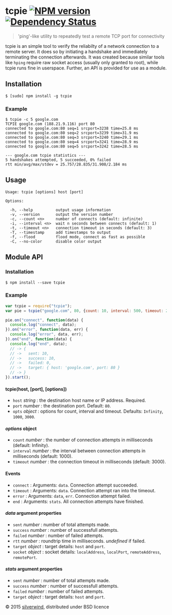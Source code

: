 # tcpie [![NPM version](https://img.shields.io/npm/v/tcpie.svg?style=flat)](https://www.npmjs.org/package/tcpie) [![Dependency Status](http://img.shields.io/david/silverwind/tcpie.svg?style=flat)](https://david-dm.org/silverwind/tcpie)
> 'ping'-like utility to repeatedly test a remote TCP port for connectivity

tcpie is an simple tool to verify the reliabilty of a network connection to a remote server. It does so by initiating a handshake and immediately terminating the connection afterwards. It was created because similar tools like `hping` require raw socket access (usually only granted to root), while tcpie runs fine in userspace. Further, an API is provided for use as a module.

## Installation
```
$ [sudo] npm install -g tcpie
```
### Example
```
$ tcpie -c 5 google.com
TCPIE google.com (188.21.9.116) port 80
connected to google.com:80 seq=1 srcport=3238 time=25.8 ms
connected to google.com:80 seq=2 srcport=3239 time=31.9 ms
connected to google.com:80 seq=3 srcport=3240 time=29.1 ms
connected to google.com:80 seq=4 srcport=3241 time=28.9 ms
connected to google.com:80 seq=5 srcport=3242 time=28.5 ms

--- google.com tcpie statistics ---
5 handshakes attempted, 5 succeeded, 0% failed
rtt min/avg/max/stdev = 25.757/28.835/31.908/2.184 ms
```
## Usage
```
Usage: tcpie [options] host [port]

Options:

  -h, --help          output usage information
  -v, --version       output the version number
  -c, --count <n>     number of connects (default: infinite)
  -i, --interval <n>  wait n seconds between connects (default: 1)
  -t, --timeout <n>   connection timeout in seconds (default: 3)
  -T, --timestamp     add timestamps to output
  -f, --flood         flood mode, connect as fast as possible
  -C, --no-color      disable color output
```

## Module API
### Installation
```
$ npm install --save tcpie
```
### Example
```js
var tcpie = require("tcpie");
var pie = tcpie("google.com", 80, {count: 10, interval: 500, timeout: 2000});

pie.on("connect", function(data) {
  console.log("connect", data);
}).on("error", function(data, err) {
  console.log("error", data, err);
}).on("end", function(data) {
  console.log("end", data);
  // -> {
  // ->   sent: 10,
  // ->   success: 10,
  // ->   failed: 0,
  // ->   target: { host: 'google.com', port: 80 }
  // -> }
}).start();
```
#### tcpie(host, [port], [options])
- `host` *string* : the destination host name or IP address. Required.
- `port` *number* : the destination port. Default: `80`.
- `opts` *object* : options for count, interval and timeout. Defaults: `Infinity`, `1000`, `3000`.

#### *options* object
- `count`    *number* : the number of connection attempts in milliseconds (default: Infinity).
- `interval` *number* : the interval between connection attempts in milliseconds (default: 1000).
- `timeout`  *number* : the connection timeout in milliseconds (default: 3000).

#### Events
- `connect` : Arguments: `data`. Connection attempt succeeded.
- `timeout` : Arguments: `data`. Connection attempt ran into the timeout.
- `error`   : Arguments: `data`, `err`. Connection attempt failed.
- `end`     : Arguments: `stats`. All connection attempts have finished.

#### *data* argument properties
- `sent`    *number* : number of total attempts made.
- `success` *number* : number of successfull attempts.
- `failed`  *number* : number of failed attempts.
- `rtt`     *number* : roundtrip time in milliseconds. *undefined* if failed.
- `target`  *object* : target details: `host` and `port`.
- `socket`  *object* : socket details: `localAddress`, `localPort`, `remoteAddress`, `remotePort`.

#### *stats* argument properties
- `sent`    *number* : number of total attempts made.
- `success` *number* : number of successfull attempts.
- `failed`  *number* : number of failed attempts.
- `target`  *object* : target details: `host` and `port`.

© 2015 [silverwind](https://github.com/silverwind), distributed under BSD licence
